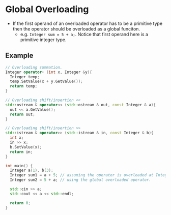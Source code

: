 # Global Overloading

- If the first operand of an overloaded operator has to be a primitive type then the operator should be overloaded as a global funciton.
  - e.g. `Integer sum = 5 + a;`. Notice that first operand here is a primitive integer type.


## Example

```cpp
// Overloading summation.
Integer operator+ (int x, Integer &y){
  Integer temp;
  temp.SetValue(x + y.GetValue());
  return temp;
}

// Overloading shift/insertion <<
std::ostream & operator<< (std::ostream & out, const Integer & a){
  out << a.GetValue();
  return out;
}

// Overloading shift/insertion >>
std::istream & operator>> (std::istream & in, const Integer & b){
  int x;
  in >> x;
  b.SetValue(x);
  return in;
}

int main() {
  Integer a(1), b(3);
  Integer sum1 = a + 5; // assuming the operator is overloaded at Integer class
  Integer sum2 = 5 + a; // using the global overloaded operator.

  std::cin >> a;
  std::cout << a << std::endl;

  return 0;
}
```